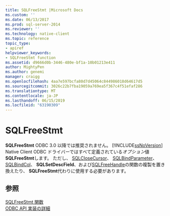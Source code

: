 ```yaml
---
title: SQLFreeStmt |Microsoft Docs
ms.custom: ''
ms.date: 06/13/2017
ms.prod: sql-server-2014
ms.reviewer: ''
ms.technology: native-client
ms.topic: reference
topic_type:
- apiref
helpviewer_keywords:
- SQLFreeStmt function
ms.assetid: d9666d0b-3446-480e-bf1a-10b01213e411
author: MightyPen
ms.author: genemi
manager: craigg
ms.openlocfilehash: 4aa7e597bcfa80d7d45064c844986018d64617d5
ms.sourcegitcommit: 3026c22b7fba19059a769ea5f367c4f51efaf286
ms.translationtype: MT
ms.contentlocale: ja-JP
ms.lasthandoff: 06/15/2019
ms.locfileid: "63190309"
---
```

# <a name="sqlfreestmt"></a>SQLFreeStmt
  **SQLFreeStmt** ODBC 3.0 以降では推奨されません。 [!INCLUDE[ssNoVersion](../../includes/ssnoversion-md.md)] Native Client ODBC ドライバーではすべて定義されている*オプション*値**SQLFreeStmt**します。 ただし、 [SQLCloseCursor](sqlclosecursor.md)、 [SQLBindParameter](sqlbindparameter.md)、 [SQLBindCol](sqlbindcol.md)、 **SQLSetDescField**、および[SQLFreeHandle](sqlfreehandle.md)の関数の複製を置き換えたり、 **SQLFreeStmt**代わりに使用する必要があります。  
  
## <a name="see-also"></a>参照  
 [SQLFreeStmt 関数](https://go.microsoft.com/fwlink/?LinkId=59346)   
 [ODBC API 実装の詳細](odbc-api-implementation-details.md)  
  
  
